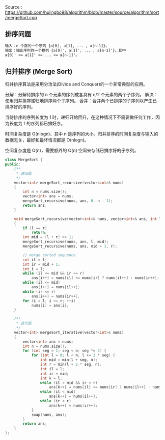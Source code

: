 <!--
 * @Author : Hu Jingbo
 * @Date   : 2021-10-06
-->

Source : <https://github.com/hujingbo98/algorithm/blob/master/source/algorithm/sort/mergeSort.cpp>

## 排序问题

```txt
输入：n 个数的一个序列 {a[0], a[1], ... , a[n-1]}。
输出：输出序列的一个排列 {a[0]', a[1]', ... , a[n-1]'}，其中 
a[0]' <= a[1]' <= ... <= a[n-1]'。
```

## 归并排序 (Merge Sort)

归并排序算法是采用分治法(Divide and Conquer)的一个非常典型的应用。

分解：分解待排序的 n 个元素的序列成各具有 n/2 个元素的两个子序列。
解决：使用归并排序递归地排序两个子序列。
合并：合并两个已排序的子序列以产生已排序好的序列。

当待排序的序列长度为 1 时，递归开始回升，在这种情况下不需要做任何工作，因为长度为 1 的序列都已排好序。

时间复杂度是 O(nlogn)，其中 n 是序列的大小。归并排序的时间复杂度与输入的数据无关，最好和最坏情况都是 O(nlogn)。

空间复杂度是 O(n)，需要额外的 O(n) 空间来存储已排序好的子序列。

```c++
class MergeSort {
public:
    /**
     * 递归版
     */
    vector<int> mergeSort_recursive(vector<int>& nums)
    {
        int n = nums.size();
        vector<int> ans = nums;
        mergeSort_recursive(nums, ans, 0, n - 1);
        return ans;
    }

    void mergeSort_recursive(vector<int>& nums, vector<int>& ans, int l, int r)
    {
        if (l == r)
            return;
        int mid = (l + r) >> 1;
        mergeSort_recursive(nums, ans, l, mid);
        mergeSort_recursive(nums, ans, mid + 1, r);

        // merge sorted sequence
        int il = l;
        int ir = mid + 1;
        int i = l;
        while (il <= mid && ir <= r)
            ans[i++] = nums[il] <= nums[ir] ? nums[il++] : nums[ir++];
        while (il <= mid)
            ans[i++] = nums[il++];
        while (ir <= r)
            ans[i++] = nums[ir++];
        for (i = l; i <= r; ++i)
            nums[i] = ans[i];
    }

    /**
     * 迭代版
     */
    vector<int> mergeSort_iterative(vector<int>& nums)
    {
        vector<int> ans = nums;
        int n = nums.size();
        for (int seg = 1; seg < n; seg *= 2) {
            for (int l = 0; l < n; l += 2 * seg) {
                int mid = min(l + seg, n);
                int r = min(l + 2 * seg, n);
                int il = l;
                int ir = mid;
                int k = l;
                while (il < mid && ir < r)
                    ans[k++] = nums[il] <= nums[ir] ? nums[il++] : nums[ir++];
                while (il < mid)
                    ans[k++] = nums[il++];
                while (ir < r)
                    ans[k++] = nums[ir++];
            }
            swap(nums, ans);
        }
        return ans;
    }
};
```
